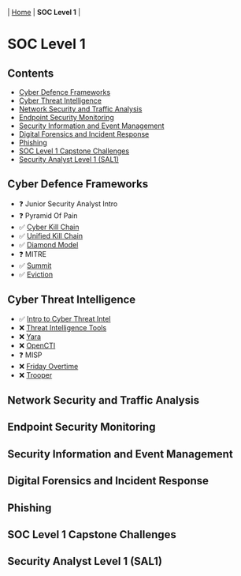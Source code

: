 | [Home](README.md) | **SOC Level 1** |

# SOC Level 1


## Contents

- [Cyber Defence Frameworks](#cyber-defence-frameworks)
- [Cyber Threat Intelligence](#cyber-threat-intelligence)
- [Network Security and Traffic Analysis](#network-security-and-traffic-analysis)
- [Endpoint Security Monitoring](#endpoint-security-monitoring)
- [Security Information and Event Management](#security-information-and-event-management)
- [Digital Forensics and Incident Response](#digital-forensics-and-incident-response)
- [Phishing](#phishing)
- [SOC Level 1 Capstone Challenges](#soc-level-1-capstone-challenges)
- [Security Analyst Level 1 (SAL1)](#security-analyst-level-1-sal1)


## Cyber Defence Frameworks

- ❓ Junior Security Analyst Intro
- ❓ Pyramid Of Pain
- ✅ [Cyber Kill Chain](Rooms/CyberKillChain.md)
- ✅ [Unified Kill Chain](Rooms/UnifiedKillChain.md)
- ✅ [Diamond Model](Rooms/DiamondModel.md)
- ❓ MITRE
- ✅ [Summit](Rooms/Summit.md)
- ✅ [Eviction](Rooms/Eviction.md)


## Cyber Threat Intelligence

- ✅ [Intro to Cyber Threat Intel](Rooms/IntrotoCyberThreatIntel.md)
- ❌ [Threat Intelligence Tools](Rooms/ThreatIntelligenceTools.md)
- ❌ [Yara](Rooms/Yara.md)
- ❌ [OpenCTI](Rooms/OpenCTI.md)
- ❓ MISP
- ❌ [Friday Overtime](Rooms/FridayOvertime.md)
- ❌ [Trooper](Rooms/Trooper.md)


## Network Security and Traffic Analysis


## Endpoint Security Monitoring


## Security Information and Event Management


## Digital Forensics and Incident Response


## Phishing


## SOC Level 1 Capstone Challenges


## Security Analyst Level 1 (SAL1)

